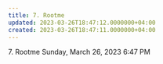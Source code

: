 ```yaml
---
title: 7. Rootme
updated: 2023-03-26T18:47:12.0000000+04:00
created: 2023-03-26T18:47:11.0000000+04:00
---
```


7\. Rootme
Sunday, March 26, 2023
6:47 PM

